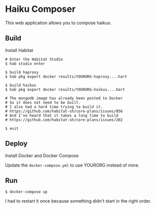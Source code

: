# Haiku Composer

This web application allows you to compose haikus.

## Build

Install Habitat

    # Enter the Habitat Studio
    $ hab studio enter

    $ build haproxy
    $ hab pkg export docker results/YOURORG-haproxy....hart

    $ build haikus
    $ hab pkg export docker results/YOURORG-haikus....hart

    # The mongodb image has already been posted to Docker
    # So it does not need to be built.
    # I also had a hard time trying to build it.
    # https://github.com/habitat-sh/core-plans/issues/856
    # And I've heard that it takes a long time to build
    # https://github.com/habitat-sh/core-plans/issues/202

    $ exit

## Deploy

Install Docker and Docker Compose

Update the `docker-compose.yml` to use YOURORG instead of mine.

## Run

    $ docker-compose up

I had to restart it once because something didn't start in the right order.

